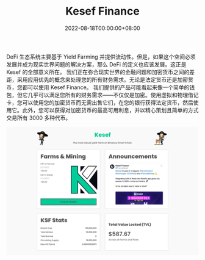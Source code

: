 ﻿---
title: "Kesef Finance"
description: "Kesef Finance，跨链 DeFi 生态系统。在带有借记卡的简单钱包中交易、存储、发送和赚取加密货币利息的最简单方法."
date: 2022-08-18T00:00:00+08:00
lastmod: 2022-08-18T00:00:00+08:00
draft: false
authors: ["boogArno"]
featuredImage: "kesef-finance.png"
tags: ["DeFi","Kesef Finance"]
categories: ["nfts"]
nfts: ["DeFi"]
blockchain: "BSC"
website: "http://ww25.kesef.finance/"
twitter: "https://twitter.com/FinanceKesef"
discord: ""
telegram: "https://t.me/kesef_finance"
github: "https://github.com/kesef-finance"
youtube: ""
twitch: ""
facebook: ""
instagram: ""
reddit: ""
medium: ""
steam: ""
gitbook: ""
googleplay: ""
appstore: ""
status: "Live"
weight: 
lightgallery: true
toc: true
pinned: false
recommend: false
recommend1: false
---
DeFi 生态系统主要基于 Yield Farming 并提供流动性。但是，如果这个空间必须发展并成为现实世界问题的解决方案，那么 DeFi 的定义也应该发展。这正是 Kesef 的全部意义所在。
我们正在弥合现实世界的金融问题和加密货币之间的差距，采用应用优先的概念来处理您的所有财务需求。无论是法定货币还是加密货币，您都可以使用 Kesef Finance。
我们提供的产品可能看起来像一个简单的钱包，但它几乎可以满足您所有的财务需求——不仅仅是加密。使用虚拟和物理借记卡，您可以使用您的加密货币而无需出售它们，在您的银行获得法定货币，然后使用它。此外，您可以获得对加密货币的最高可用利息，并以精心策划且简单的方式交易所有 3000 多种代币。

![keseffinance-dapp-defi-bsc-image2_e73f8bde88597da86b6933da1f4f7159](keseffinance-dapp-defi-bsc-image2_e73f8bde88597da86b6933da1f4f7159.png)